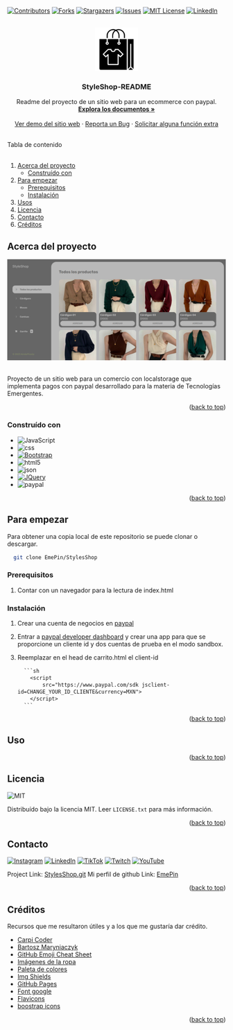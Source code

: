 <a name="readme-top"></a>

[![Contributors][contributors-shield]][contributors-url]
[![Forks][forks-shield]][forks-url]
[![Stargazers][stars-shield]][stars-url]
[![Issues][issues-shield]][issues-url]
[![MIT License][license-shield]][license-url]
[![LinkedIn][linkedin-shield]][linkedin-url]

<!-- PROJECT LOGO -->
<br />
<div align="center">
  <a href="https://github.com/EmePin/StylesShop">
    <img src="img/readme/logo3.png" alt="Logo" width="100" height="100">
  </a>

  <h3 align="center">StyleShop-README</h3>

  <p align="center">
    Readme del proyecto de un sitio web para un ecommerce con paypal.
    <br />
    <a href="https://github.com/EmePin/StylesShop"><strong>Explora los documentos »</strong></a>
    <br />
    <br />
    <a href="https://emepin.github.io/StylesShop/index.html">Ver demo del sitio web</a>
    ·
    <a href="https://github.com/EmePin/StylesShop/issues">Reporta un Bug</a>
    ·
    <a href="https://github.com/EmePin/StylesShop/issues">Solicitar alguna función extra</a>
  </p>
</div>

<!-- TABLE OF CONTENTS -->
<br>
  <summary>Tabla de contenido</summary>
  <br>
  <ol>
    <li>
      <a href="#acerca-del-proyecto">Acerca del proyecto</a>
      <ul>
        <li><a href="#construído-con">Construído con</a></li>
      </ul>
    </li>
    <li>
      <a href="#para-empezar">Para empezar</a>
      <ul>
        <li><a href="#prerequisitos">Prerequisitos</a></li>
        <li><a href="#instalación">Instalación</a></li>
      </ul>
    </li>
    <li><a href="#usos">Usos</a></li>
    <li><a href="#licencia">Licencia</a></li>
    <li><a href="#contacto">Contacto</a></li>
    <li><a href="#créditos">Créditos</a></li>
  </ol>


## Acerca del proyecto

 <a href="https://github.com/EmePin/StylesShop">
    <img src="img/readme/screenshot.png" alt="screenshot" >
  </a>

<br>
<br>

Proyecto de un sitio web para un comercio con localstorage que implementa pagos con paypal desarrollado para la materia de Tecnologías Emergentes.

<p align="right">(<a href="#readme-top">back to top</a>)</p>

### Construído con

-   ![JavaScript](https://img.shields.io/badge/JavaScript-323330?style=flat-square&logo=javascript&logoColor=F7DF1E)
-   ![css](https://img.shields.io/badge/CSS3-1572B6?style=flat-square&logo=css3&logoColor=white)
-   [![Bootstrap][bootstrap.com]][bootstrap-url]
-   ![html5](https://img.shields.io/badge/HTML5-E34F26?style=flat-square&logo=html5&logoColor=white)
-   ![json](https://img.shields.io/badge/json-5E5C5C?style=flat-square&logo=json&logoColor=white)
-   [![JQuery][jquery.com]][jquery-url]
-   ![paypal](https://img.shields.io/badge/PayPal-00457C?style=flat-square&logo=paypal&logoColor=white)

<p align="right">(<a href="#readme-top">back to top</a>)</p>

## Para empezar

Para obtener una copia local de este repositorio se puede clonar o descargar.

```sh
  git clone EmePin/StylesShop
```

### Prerequisitos

1. Contar con un navegador para la lectura de index.html

### Instalación

1.  Crear una cuenta de negocios en [paypal](https://paypal.com)
2.  Entrar a [paypal developer dashboard](https://developer.paypal.com/dashboard/) y crear una app para que se proporcione un cliente id y dos cuentas de prueba en el modo sandbox.
3.  Reemplazar en el head de carrito.html el client-id

          ```sh
            <script
                src="https://www.paypal.com/sdk jsclient-id=CHANGE_YOUR_ID_CLIENTE&currency=MXN">
            </script>
          ```

<p align="right">(<a href="#readme-top">back to top</a>)</p>

<!-- USAGE EXAMPLES -->

## Uso


<p align="right">(<a href="#readme-top">back to top</a>)</p>

## Licencia
![MIT](https://img.shields.io/badge/License-MIT-blue.svg)

Distribuído bajo la licencia MIT. Leer `LICENSE.txt` para más información.

<p align="right">(<a href="#readme-top">back to top</a>)</p>

<!-- CONTACT -->

## Contacto

[![Instagram](https://img.shields.io/badge/Instagram-%23E4405F.svg?style=flat-square&logo=Instagram&logoColor=white)](https://instagram.com/eme_aim) [![LinkedIn](https://img.shields.io/badge/LinkedIn-%230077B5.svg?style=flat-square&logo=linkedin&logoColor=white)](https://linkedin.com/in/jahda%c3%ad-p-93aa091b5/) [![TikTok](https://img.shields.io/badge/TikTok-%23000000.svg?style=flat-square&logo=TikTok&logoColor=white)](https://tiktok.com/@@emebrou) [![Twitch](https://img.shields.io/badge/Twitch-%239146FF.svg?style=flat-square&logo=Twitch&logoColor=white)](https://twitch.tv/eme_aim) [![YouTube](https://img.shields.io/badge/YouTube-%23FF0000.svg?style=flat-square&logo=YouTube&logoColor=white)](https://youtube.com/@aimeepineda8400) 

Project Link: [StylesShop.git](https://github.com/EmePin/StylesShop.git)
Mi perfil de github Link: [EmePin](https://github.com/EmePin)


<p align="right">(<a href="#readme-top">back to top</a>)</p>

## Créditos

Recursos que me resultaron útiles y a los que me gustaría dar crédito.

* [Carpi Coder](https://www.youtube.com/watch?v=RiB4mV3VnRY&t=1974s&ab_channel=CarpiCoder)
* [Bartosz Maryniaczyk](https://unblast.com/free-e-commerce-dashboard-ui-template-fig/t)
* [GitHub Emoji Cheat Sheet](https://www.webpagefx.com/tools/emoji-cheat-sheet)
* [Imágenes de la ropa](https://www.pinterest.com.mx/meghan200303/)
* [Paleta de colores](https://palette.site/)
* [Img Shields](https://shields.io)
* [GitHub Pages](https://pages.github.com)
* [Font google](https://fonts.google.com/)
* [Flavicons](https://flavicon.com)
* [boostrap icons](https://icons.getbootstrap.com/)

<p align="right">(<a href="#readme-top">back to top</a>)</p>


<!-- MARKDOWN LINKS & IMAGES -->
<!-- https://www.markdownguide.org/basic-syntax/#reference-style-links -->

[contributors-shield]: https://img.shields.io/github/contributors/othneildrew/Best-README-Template.svg?style=for-the-badge
[contributors-url]: https://github.com/EmePin/StylesShop/graphs/contributors
[forks-shield]: https://img.shields.io/github/forks/othneildrew/Best-README-Template.svg?style=for-the-badge
[forks-url]: https://github.com/EmePin/StylesShop/network/members
[stars-shield]: https://img.shields.io/github/stars/othneildrew/Best-README-Template.svg?style=for-the-badge
[stars-url]: https://github.com/EmePin/StylesShop/stargazers
[issues-shield]: https://img.shields.io/github/issues/othneildrew/Best-README-Template.svg?style=for-the-badge
[issues-url]: https://github.com/EmePin/StylesShop/issues
[license-shield]: https://img.shields.io/github/license/othneildrew/Best-README-Template.svg?style=for-the-badge
[license-url]: https://github.com/EmePin/StylesShop/LICENSE.txt



[linkedin-shield]: https://img.shields.io/badge/-LinkedIn-black.svg?style=for-the-badge&logo=linkedin&colorB=555
[linkedin-url]: https://www.linkedin.com/in/jahda%C3%AD-p-93aa091b5/
[product-screenshot]: images/screenshot.png

[javascript]: https://developer.mozilla.org/es/docs/Web/JavaScript

[bootstrap.com]: https://img.shields.io/badge/Bootstrap-563D7C?style=flat-square&logo=bootstrap&logoColor=white
[bootstrap-url]: https://getbootstrap.com
[jquery.com]: https://img.shields.io/badge/jQuery-0769AD?style=flat-square&logo=jquery&logoColor=white
[jquery-url]: https://jquery.com
